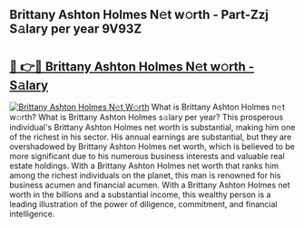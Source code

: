 ## Brittany Ashton Holmes N𝚎t w𝚘rth - Part-Zzj S𝚊lary per year 9V93Z

# <h2><a href="http://gc1n7c.nevu.top/?p=Brittany+Ashton+Holmes">🔗 👉🔴 Brittany Ashton Holmes N𝚎t w𝚘rth - S𝚊lary</a></h2>

[![Brittany Ashton Holmes N𝚎t W𝚘rth](https://i.imgur.com/Oavwk0R.jpeg)](http://gc1n7c.nevu.top/?p=Brittany+Ashton+Holmes)
What is Brittany Ashton Holmes n𝚎t w𝚘rth? What is Brittany Ashton Holmes s𝚊lary per year?
This prosperous individual's Brittany Ashton Holmes net worth is substantial, making him one of the richest in his sector. His annual earnings are substantial, but they are overshadowed by Brittany Ashton Holmes net worth, which is believed to be more significant due to his numerous business interests and valuable real estate holdings. With a Brittany Ashton Holmes net worth that ranks him among the richest individuals on the planet, this man is renowned for his business acumen and financial acumen. With a Brittany Ashton Holmes net worth in the billions and a substantial income, this wealthy person is a leading illustration of the power of diligence, commitment, and financial intelligence.
